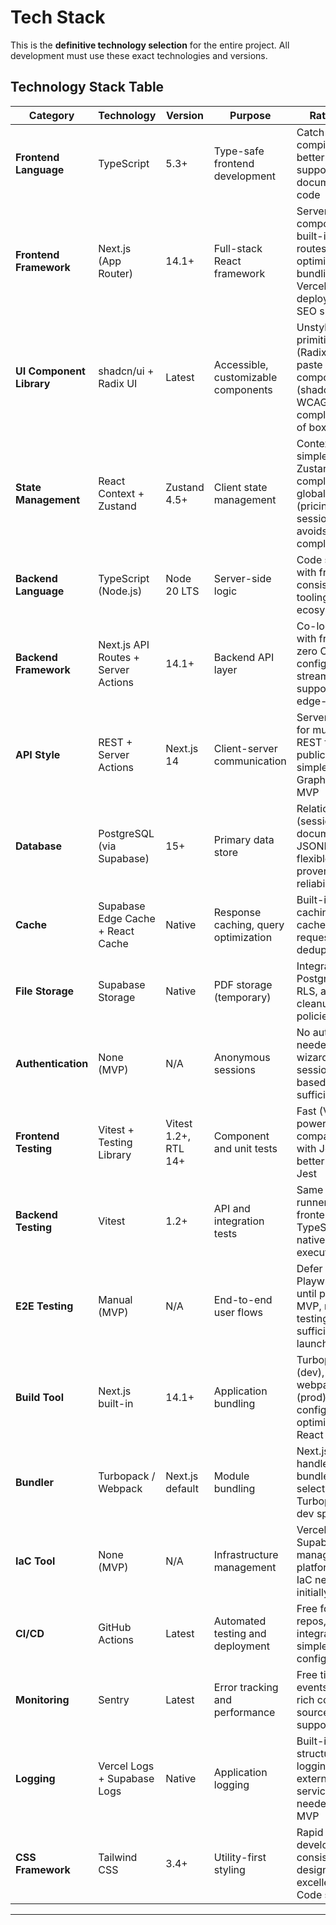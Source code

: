 # Tech Stack

This is the **definitive technology selection** for the entire project. All development must use these exact technologies and versions.

## Technology Stack Table

| Category                 | Technology                          | Version              | Purpose                              | Rationale                                                                                              |
| ------------------------ | ----------------------------------- | -------------------- | ------------------------------------ | ------------------------------------------------------------------------------------------------------ |
| **Frontend Language**    | TypeScript                          | 5.3+                 | Type-safe frontend development       | Catch errors at compile time, better IDE support, self-documenting code                                |
| **Frontend Framework**   | Next.js (App Router)                | 14.1+                | Full-stack React framework           | Server components, built-in API routes, optimized bundling, Vercel deployment, SEO support             |
| **UI Component Library** | shadcn/ui + Radix UI                | Latest               | Accessible, customizable components  | Unstyled primitives (Radix), copy-paste components (shadcn), WCAG AA compliant out of box              |
| **State Management**     | React Context + Zustand             | Zustand 4.5+         | Client state management              | Context for simple state, Zustand for complex global state (pricing, session), avoids Redux complexity |
| **Backend Language**     | TypeScript (Node.js)                | Node 20 LTS          | Server-side logic                    | Code sharing with frontend, consistent tooling, strong ecosystem                                       |
| **Backend Framework**    | Next.js API Routes + Server Actions | 14.1+                | Backend API layer                    | Co-located with frontend, zero CORS config, streaming support, edge-ready                              |
| **API Style**            | REST + Server Actions               | Next.js 14           | Client-server communication          | Server Actions for mutations, REST for public APIs, simpler than GraphQL for MVP                       |
| **Database**             | PostgreSQL (via Supabase)           | 15+                  | Primary data store                   | Relational data (sessions, documents), JSONB for flexible fields, proven reliability                   |
| **Cache**                | Supabase Edge Cache + React Cache   | Native               | Response caching, query optimization | Built-in edge caching, React cache() for request deduplication                                         |
| **File Storage**         | Supabase Storage                    | Native               | PDF storage (temporary)              | Integrated with PostgreSQL RLS, automatic cleanup policies                                             |
| **Authentication**       | None (MVP)                          | N/A                  | Anonymous sessions                   | No auth needed for wizard, session-based tracking sufficient                                           |
| **Frontend Testing**     | Vitest + Testing Library            | Vitest 1.2+, RTL 14+ | Component and unit tests             | Fast (Vite-powered), compatible with Jest, better DX than Jest                                         |
| **Backend Testing**      | Vitest                              | 1.2+                 | API and integration tests            | Same test runner as frontend, TypeScript native, fast execution                                        |
| **E2E Testing**          | Manual (MVP)                        | N/A                  | End-to-end user flows                | Defer Playwright until post-MVP, manual testing sufficient for launch                                  |
| **Build Tool**           | Next.js built-in                    | 14.1+                | Application bundling                 | Turbopack (dev), webpack (prod), zero config, optimized for React                                      |
| **Bundler**              | Turbopack / Webpack                 | Next.js default      | Module bundling                      | Next.js handles bundler selection, Turbopack for dev speed                                             |
| **IaC Tool**             | None (MVP)                          | N/A                  | Infrastructure management            | Vercel + Supabase are managed platforms, no IaC needed initially                                       |
| **CI/CD**                | GitHub Actions                      | Latest               | Automated testing and deployment     | Free for public repos, Vercel integration, simple YAML config                                          |
| **Monitoring**           | Sentry                              | Latest               | Error tracking and performance       | Free tier (5K events/month), rich context, source maps support                                         |
| **Logging**              | Vercel Logs + Supabase Logs         | Native               | Application logging                  | Built-in structured logging, no external service needed for MVP                                        |
| **CSS Framework**        | Tailwind CSS                        | 3.4+                 | Utility-first styling                | Rapid UI development, consistent design system, excellent VS Code support                              |

---
